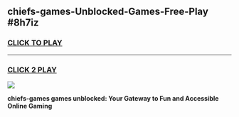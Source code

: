 
## chiefs-games-Unblocked-Games-Free-Play #8h7iz
<h3>
<a href="https://us.freeplayer.one?title=chiefs-games&ref=9M">CLICK TO PLAY</a></h3>
<hr>

<h3>
<a href="https://us.freeplayer.one?title=chiefs-games&ref=9M">CLICK 2 PLAY</a>
  
</h3>

<a href="https://us.freeplayer.one?title=chiefs-games&ref=9M"><img src="https://clearcache.store/games.png"></a>


**chiefs-games games unblocked: Your Gateway to Fun and Accessible Online Gaming**
